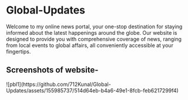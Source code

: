 # Global-Updates
Welcome to my online news portal, your one-stop destination for staying informed about the latest happenings around the globe. Our website is designed to provide you with comprehensive coverage of news, ranging from local events to global affairs, all conveniently accessible at your fingertips.

<h2>Screenshots of website-</h2>
![pbl1](https://github.com/712Kunal/Global-Updates/assets/155985737/514d64eb-b4a6-49e1-8fcb-feb6217299f4)

